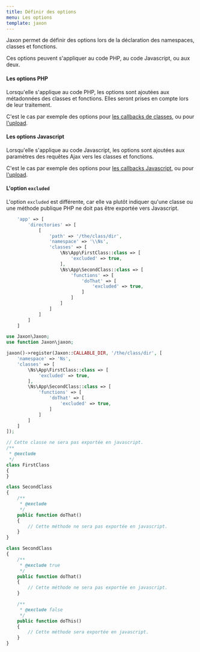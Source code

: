 ```yaml
---
title: Définir des options
menu: Les options
template: jaxon
---
```


Jaxon permet de définir des options lors de la déclaration des namespaces, classes et fonctions.

Ces options peuvent s'appliquer au code PHP, au code Javascript, ou aux deux.

#### Les options PHP

Lorsqu'elle s'applique au code PHP, les options sont ajoutées aux métadonnées des classes et fonctions.
Elles seront prises en compte lors de leur traitement.

C'est le cas par exemple des options pour [les callbacks de classes](../../features/callbacks.html), ou pour [l'upload](../../features/upload.html).

#### Les options Javascript

Lorsqu'elle s'applique au code Javascript, les options sont ajoutées aux paramètres des requêtes Ajax vers les classes et fonctions.

C'est le cas par exemple des options pour [les callbacks Javascript](../../requests/js-callbacks.html), ou pour [l'upload](../../features/upload.html).

#### L'option `excluded`

L'option `excluded` est différente, car elle va plutôt indiquer qu'une classe ou une méthode publique PHP ne doit pas être exportée vers Javascript.

```php
    'app' => [
        'directories' => [
            [
                'path' => '/the/class/dir',
                'namespace' => '\\Ns',
                'classes' => [
                    \Ns\App\FirstClass::class => [
                        'excluded' => true,
                    ],
                    \Ns\App\SecondClass::class => [
                        'functions' => [
                            'doThat' => [
                                'excluded' => true,
                            ]
                        ]
                    ]
                ]
            ]
        ]
    ]
```

```php
use Jaxon\Jaxon;
use function Jaxon\jaxon;

jaxon()->register(Jaxon::CALLABLE_DIR, '/the/class/dir', [
    'namespace' => 'Ns',
    'classes' => [
        \Ns\App\FirstClass::class => [
            'excluded' => true,
        ],
        \Ns\App\SecondClass::class => [
            'functions' => [
                'doThat' => [
                    'excluded' => true,
                ]
            ]
        ]
    ]
]);
```

```php
// Cette classe ne sera pas exportée en javascript.
/**
 * @exclude
 */
class FirstClass
{
}
```

```php
class SecondClass
{
    /**
     * @exclude
     */
    public function doThat()
    {
        // Cette méthode ne sera pas exportée en javascript.
    }
}
```

```php
class SecondClass
{
    /**
     * @exclude true
     */
    public function doThat()
    {
        // Cette méthode ne sera pas exportée en javascript.
    }

    /**
     * @exclude false
     */
    public function doThis()
    {
        // Cette méthode sera exportée en javascript.
    }
}
```
